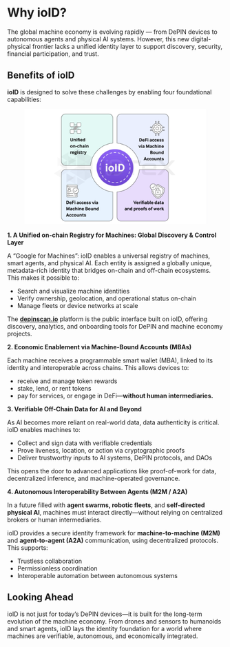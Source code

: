 # Why ioID?

The global machine economy is evolving rapidly — from DePIN devices to autonomous agents and physical AI systems. However, this new digital-physical frontier lacks a unified identity layer to support discovery, security, financial participation, and trust.

## Benefits of ioID

**ioID** is designed to solve these challenges by enabling four foundational capabilities:

<figure><img src="../../.gitbook/assets/image.png" alt=""><figcaption></figcaption></figure>

**1. A Unified on-chain Registry for Machines: Global Discovery & Control Layer**

A “Google for Machines”: ioID enables a universal registry of machines, smart agents, and physical AI. Each entity is assigned a globally unique, metadata-rich identity that bridges on-chain and off-chain ecosystems. This makes it possible to:

* Search and visualize machine identities
* Verify ownership, geolocation, and operational status on-chain
* Manage fleets or device networks at scale

The [**depinscan.io**](../../ecosystem/ecosystem-apps/depinscan.md) platform is the public interface built on ioID, offering discovery, analytics, and onboarding tools for DePIN and machine economy projects.

**2. Economic Enablement via Machine-Bound Accounts (MBAs)**

Each machine receives a programmable smart wallet (MBA), linked to its identity and interoperable across chains. This allows devices to:

* receive and manage token rewards
* stake, lend, or rent tokens
* pay for services, or engage in DeFi—**without human intermediaries.**

**3. Verifiable Off-Chain Data for AI and Beyond**

As AI becomes more reliant on real-world data, data authenticity is critical. ioID enables machines to:

* Collect and sign data with verifiable credentials
* Prove liveness, location, or action via cryptographic proofs
* Deliver trustworthy inputs to AI systems, DePIN protocols, and DAOs

This opens the door to advanced applications like proof-of-work for data, decentralized inference, and machine-operated governance.

**4. Autonomous Interoperability Between Agents (M2M / A2A)**

In a future filled with **agent swarms, robotic fleets**, and **self-directed physical AI**, machines must interact directly—without relying on centralized brokers or human intermediaries.

ioID provides a secure identity framework for **machine-to-machine (M2M)** and **agent-to-agent (A2A)** communication, using decentralized protocols. This supports:

* Trustless collaboration
* Permissionless coordination
* Interoperable automation between autonomous systems

## Looking Ahead

ioID is not just for today’s DePIN devices—it is built for the long-term evolution of the machine economy. From drones and sensors to humanoids and smart agents, ioID lays the identity foundation for a world where machines are verifiable, autonomous, and economically integrated.

